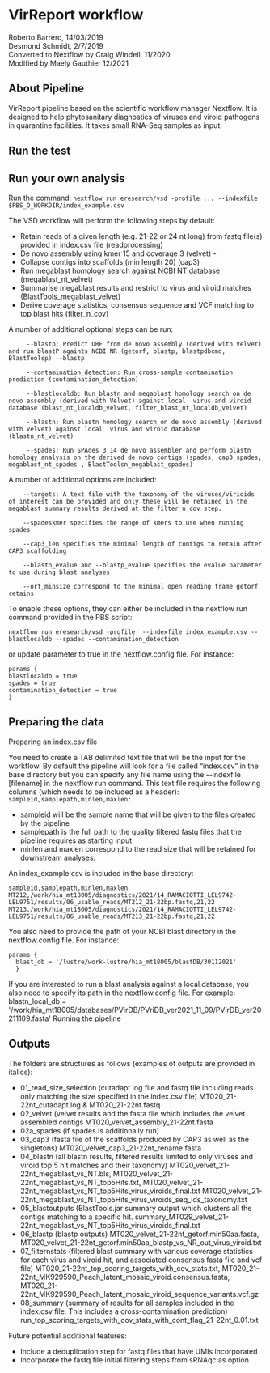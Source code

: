 # VirReport workflow
Roberto Barrero, 14/03/2019  
Desmond Schmidt, 2/7/2019  
Converted to Nextflow by Craig Windell, 11/2020  
Modified by Maely Gauthier 12/2021  

## About Pipeline
VirReport pipeline based on the scientific workflow manager Nextflow.
It is designed to help phytosanitary diagnostics of viruses and viroid pathogens in quarantine facilities. It takes small RNA-Seq samples as input.

## Run the test

## Run your own analysis

Run the command:
```nextflow run eresearch/vsd -profile ... --indexfile $PBS_O_WORKDIR/index_example.csv```

The VSD workflow will perform the following steps by default:
- Retain reads of a given length (e.g. 21-22 or 24 nt long) from fastq file(s) provided in index.csv file (readprocessing)  
- De novo assembly using kmer 15 and coverage 3 (velvet) - 
- Collapse contigs into scaffolds (min length 20) (cap3)
- Run megablast homology search against NCBI NT database (megablast_nt_velvet)
- Summarise megablast results and restrict to virus and viroid matches (BlastTools_megablast_velvet)
- Derive coverage statistics, consensus sequence and VCF matching to top blast hits (filter_n_cov)

A number of additional optional steps can be run:
```
     --blastp: Predict ORF from de novo assembly (derived with Velvet) and run blastP againts NCBI NR (getorf, blastp, blastpdbcmd, BlastToolsp) --blastp

     --contamination_detection: Run cross-sample contamination prediction (contamination_detection) 

     --blastlocaldb: Run blastn and megablast homology search on de novo assembly (derived with Velvet) against local  virus and viroid database (blast_nt_localdb_velvet, filter_blast_nt_localdb_velvet)

     --blastn: Run blastn homology search on de novo assembly (derived with Velvet) against local  virus and viroid database (blastn_nt_velvet)

     --spades: Run SPAdes 3.14 de novo assembler and perform blastn homology analysis on the derived de novo contigs (spades, cap3_spades, megablast_nt_spades , BlastToolsn_megablast_spades)
```
A number of additional options are included:
```
    --targets: A text file with the taxonomy of the viruses/virioids of interest can be provided and only these will be retained in the megablast summary results derived at the filter_n_cov step.

    --spadeskmer specifies the range of kmers to use when running spades

    --cap3_len specifies the minimal length of contigs to retain after CAP3 scaffolding

    --blastn_evalue and --blastp_evalue specifies the evalue parameter to use during blast analyses

    --orf_minsize correspond to the minimal open reading frame getorf retains
```
To enable these options, they can either be included in the nextflow run command provided in the PBS script: 
```
nextflow run eresearch/vsd -profile  --indexfile index_example.csv --blastlocaldb --spades --contamination_detection
```
or update parameter to true in the nextflow.config file. For instance:
```
params {
blastlocaldb = true
spades = true
contamination_detection = true
}
```
## Preparing the data
Preparing an index.csv file

You need to create a TAB delimited text file that will be the input for the workflow. By default the pipeline will look for a file called “index.csv” in the base directory but you can specify any file name using the --indexfile [filename] in the nextflow run command. This text file requires the following columns (which needs to be included as a header): ```sampleid,samplepath,minlen,maxlen:```

- sampleid will be the sample name that will be given to the files created by the pipeline
- samplepath is the full path to the quality filtered fastq files that the pipeline requires as starting input
- minlen and maxlen correspond to the read size that will be retained for downstream analyses. 

An index_example.csv is included in the base directory:
```
sampleid,samplepath,minlen,maxlen
MT212,/work/hia_mt18005/diagnostics/2021/14_RAMACIOTTI_LEL9742-LEL9751/results/06_usable_reads/MT212_21-22bp.fastq,21,22
MT213,/work/hia_mt18005/diagnostics/2021/14_RAMACIOTTI_LEL9742-LEL9751/results/06_usable_reads/MT213_21-22bp.fastq,21,22
```
You also need to provide the path of your NCBI blast directory in the nextflow.config file. For instance:
```
params {
  blast_db = '/lustre/work-lustre/hia_mt18005/blastDB/30112021'
  }
```
If you are interested to run a blast analysis against a local database, you also need to specify its path in the nextflow.config file. For example:
blastn_local_db = '/work/hia_mt18005/databases/PVirDB/PVriDB_ver2021_11_09/PVirDB_ver20211109.fasta'
Running the pipeline


## Outputs
The folders are structures as follows (examples of outputs are provided in italics):
- 01_read_size_selection (cutadapt log file and fastq file including reads only matching the size specified in the index.csv file) MT020_21-22nt_cutadapt.log & MT020_21-22nt.fastq
- 02_velvet (velvet results and the fasta file which includes the velvet assembled contigs MT020_velvet_assembly_21-22nt.fasta
- 02a_spades (if spades is additionally run)
- 03_cap3 (fasta file of the scaffolds produced by CAP3 as well as the singletons) MT020_velvet_cap3_21-22nt_rename.fasta
- 04_blastn (all blastn results, filtered results limited to only viruses and viroid top 5 hit matches and their taxonomy) MT020_velvet_21-22nt_megablast_vs_NT.bls, MT020_velvet_21-22nt_megablast_vs_NT_top5Hits.txt, MT020_velvet_21-22nt_megablast_vs_NT_top5Hits_virus_viroids_final.txt MT020_velvet_21-22nt_megablast_vs_NT_top5Hits_virus_viroids_seq_ids_taxonomy.txt
- 05_blastoutputs (BlastTools.jar summary output which clusters all the contigs matching to a specific hit. summary_MT029_velvet_21-22nt_megablast_vs_NT_top5Hits_virus_viroids_final.txt
- 06_blastp (blastp outputs) MT020_velvet_21-22nt_getorf.min50aa.fasta, MT020_velvet_21-22nt_getorf.min50aa_blastp_vs_NR_out_virus_viroid.txt
- 07_filternstats (filtered blast summary with various coverage statistics for each virus and viroid hit, and associated consensus fasta file and vcf file) MT020_21-22nt_top_scoring_targets_with_cov_stats.txt, MT020_21-22nt_MK929590_Peach_latent_mosaic_viroid.consensus.fasta, MT020_21-22nt_MK929590_Peach_latent_mosaic_viroid_sequence_variants.vcf.gz
- 08_summary (summary of results for all samples included in the index.csv file. This includes a cross-contamination prediction) run_top_scoring_targets_with_cov_stats_with_cont_flag_21-22nt_0.01.txt

Future potential additional features:
- Include a deduplication step for fastq files that have UMIs incorporated
- Incorporate the fastq file initial filtering steps from sRNAqc as option
